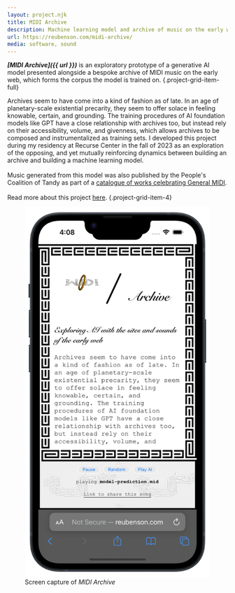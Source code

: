 ```yaml
---
layout: project.njk
title: MIDI Archive
description: Machine learning model and archive of music on the early web
url: https://reubenson.com/midi-archive/
media: software, sound
---
```


_**[MIDI Archive]({{ url }})**_ is an exploratory prototype of a generative AI model presented alongside a bespoke archive of MIDI music on the early web, which forms the corpus the model is trained on.
{.project-grid-item-full}

Archives seem to have come into a kind of fashion as of late. In an age of planetary-scale existential precarity, they seem to offer solace in feeling knowable, certain, and grounding. The training procedures of AI foundation models like GPT have a close relationship with archives too, but instead rely on their accessibility, volume, and givenness, which allows archives to be composed and instrumentalized as training sets. I developed this project during my residency at Recurse Center in the fall of 2023 as an exploration of the opposing, and yet mutually reinforcing dynamics between building an archive and building a machine learning model. <br/><br/> Music generated from this model was also published by the People's Coalition of Tandy as part of a [catalogue of works celebrating General MIDI](https://midicompetition.pcotandy.org/).
\
\
Read more about this project [here](https://medium.com/@reubenson/archives-ai-and-music-of-the-early-web-9b2f51fdef47).
{.project-grid-item-4}

<figure class="project-grid-item-2">
  <img src="/public/midi-archive-model.png" alt="screenshot of MIDI Archive website">
  <figcaption>Screen capture of <em>MIDI Archive</em></figcaption>
</figure>

<!-- MIDI Archive uses machine learning and archiving to give the visitor various entrypoints into the world of music on the early web. -->
